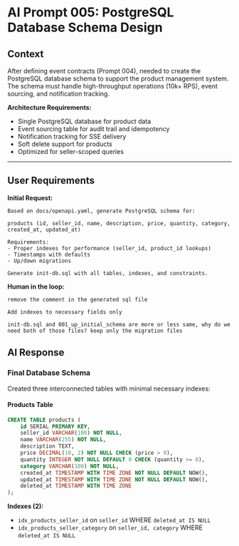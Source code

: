 # AI Prompt 005: PostgreSQL Database Schema Design

## Context

After defining event contracts (Prompt 004), needed to create the PostgreSQL database schema to support the product management system. The schema must handle high-throughput operations (10k+ RPS), event sourcing, and notification tracking.

**Architecture Requirements:**
- Single PostgreSQL database for product data
- Event sourcing table for audit trail and idempotency
- Notification tracking for SSE delivery
- Soft delete support for products
- Optimized for seller-scoped queries

---

## User Requirements

**Initial Request:**
```
Based on docs/openapi.yaml, generate PostgreSQL schema for:

products (id, seller_id, name, description, price, quantity, category, created_at, updated_at)

Requirements:
- Proper indexes for performance (seller_id, product_id lookups)
- Timestamps with defaults
- Up/down migrations

Generate init-db.sql with all tables, indexes, and constraints.
```

**Human in the loop:**
```
remove the comment in the generated sql file
```

```
Add indexes to necessary fields only
```

```
init-db.sql and 001_up_initial_schema are more or less same, why do we need both of those files? keep only the migration files
```

## AI Response

### Final Database Schema

Created three interconnected tables with minimal necessary indexes:

#### Products Table
```sql
CREATE TABLE products (
    id SERIAL PRIMARY KEY,
    seller_id VARCHAR(100) NOT NULL,
    name VARCHAR(255) NOT NULL,
    description TEXT,
    price DECIMAL(10, 2) NOT NULL CHECK (price > 0),
    quantity INTEGER NOT NULL DEFAULT 0 CHECK (quantity >= 0),
    category VARCHAR(100) NOT NULL,
    created_at TIMESTAMP WITH TIME ZONE NOT NULL DEFAULT NOW(),
    updated_at TIMESTAMP WITH TIME ZONE NOT NULL DEFAULT NOW(),
    deleted_at TIMESTAMP WITH TIME ZONE
);
```

**Indexes (2):**
- `idx_products_seller_id` on `seller_id` WHERE `deleted_at IS NULL`
- `idx_products_seller_category` on `seller_id, category` WHERE `deleted_at IS NULL`


